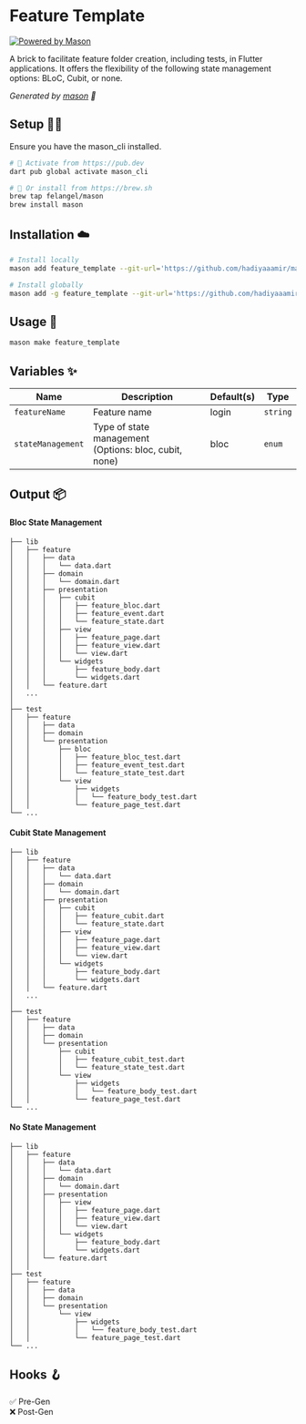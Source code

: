 # Feature Template

[![Powered by Mason](https://img.shields.io/endpoint?url=https%3A%2F%2Ftinyurl.com%2Fmason-badge)](https://github.com/felangel/mason)

A brick to facilitate feature folder creation, including tests, in Flutter applications. It offers the flexibility of the following state management options: BLoC, Cubit, or none.

_Generated by [mason][1] 🧱_


## Setup 🧑‍💻
Ensure you have the mason_cli installed.

```sh
# 🎯 Activate from https://pub.dev
dart pub global activate mason_cli
```
```sh
# 🍺 Or install from https://brew.sh
brew tap felangel/mason
brew install mason
```

## Installation ☁️

```sh
# Install locally
mason add feature_template --git-url='https://github.com/hadiyaaamir/mason-bricks.git' --git-path='bricks/feature_template'
```
```sh
# Install globally
mason add -g feature_template --git-url='https://github.com/hadiyaaamir/mason-bricks.git' --git-path='bricks/feature_template'
```

## Usage 🚀
```sh
mason make feature_template
```

## Variables ✨
| Name           | Description             | Default(s) | Type   |
|----------------|-------------------------|------------|--------|
| `featureName`    | Feature name            | login      | `string` |
| `stateManagement`| Type of state management<br>(Options: bloc, cubit, none)| bloc       | `enum`   |


## Output 📦

#### Bloc State Management
```
├── lib
│   ├── feature
│   │   ├── data
│   │   │   └── data.dart
│   │   ├── domain
│   │   │   └── domain.dart
│   │   ├── presentation
│   │   │   ├── cubit
│   │   │   │   ├── feature_bloc.dart
│   │   │   │   ├── feature_event.dart
│   │   │   │   └── feature_state.dart
│   │   │   ├── view
│   │   │   │   ├── feature_page.dart
│   │   │   │   ├── feature_view.dart
│   │   │   │   └── view.dart
│   │   │   └── widgets
│   │   │       ├── feature_body.dart
│   │   │       └── widgets.dart
│   │   └── feature.dart
│   ...
│
├── test
│   ├── feature
│   │   ├── data
│   │   ├── domain
│   │   └── presentation
│   │       ├── bloc
│   │       │   ├── feature_bloc_test.dart
│   │       │   ├── feature_event_test.dart
│   │       │   └── feature_state_test.dart
│   │       └── view
│   │           ├── widgets
│   │           │   └── feature_body_test.dart
│   │           └── feature_page_test.dart
└── ...

```

#### Cubit State Management

```
├── lib
│   ├── feature
│   │   ├── data
│   │   │   └── data.dart
│   │   ├── domain
│   │   │   └── domain.dart
│   │   ├── presentation
│   │   │   ├── cubit
│   │   │   │   ├── feature_cubit.dart
│   │   │   │   └── feature_state.dart
│   │   │   ├── view
│   │   │   │   ├── feature_page.dart
│   │   │   │   ├── feature_view.dart
│   │   │   │   └── view.dart
│   │   │   └── widgets
│   │   │       ├── feature_body.dart
│   │   │       └── widgets.dart
│   │   └── feature.dart
│   ...
│
├── test
│   ├── feature
│   │   ├── data
│   │   ├── domain
│   │   └── presentation
│   │       ├── cubit
│   │       │   ├── feature_cubit_test.dart
│   │       │   └── feature_state_test.dart
│   │       └── view
│   │           ├── widgets
│   │           │   └── feature_body_test.dart
│   │           └── feature_page_test.dart
└── ...

```


#### No State Management
```
├── lib
│   ├── feature
│   │   ├── data
│   │   │   └── data.dart
│   │   ├── domain
│   │   │   └── domain.dart
│   │   ├── presentation
│   │   │   ├── view
│   │   │   │   ├── feature_page.dart
│   │   │   │   ├── feature_view.dart
│   │   │   │   └── view.dart
│   │   │   └── widgets
│   │   │       ├── feature_body.dart
│   │   │       └── widgets.dart
│   │   └── feature.dart
│   │
├── test
│   ├── feature
│   │   ├── data
│   │   ├── domain
│   │   └── presentation
│   │       └── view
│   │           ├── widgets
│   │           │   └── feature_body_test.dart
│   │           └── feature_page_test.dart
└── ...

```

## Hooks 🪝
✅ Pre-Gen <br> 
❌ Post-Gen



[1]: https://github.com/felangel/mason
